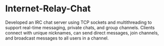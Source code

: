 # Internet-Relay-Chat
Developed an IRC chat server using TCP sockets and multithreading to support real-time messaging, private chats, and group channels. Clients connect with unique nicknames, can send direct messages, join channels, and broadcast messages to all users in a channel.
